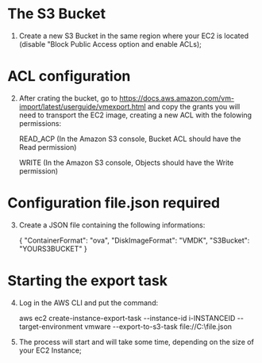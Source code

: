 
# The S3 Bucket
1. Create a new S3 Bucket in the same region where your EC2 is located (disable "Block Public Access option and enable ACLs);

# ACL configuration
2. After crating the bucket, go to https://docs.aws.amazon.com/vm-import/latest/userguide/vmexport.html and copy the grants you will need to transport the EC2 image, creating a new ACL with the folowing permissions:

    READ_ACP (In the Amazon S3 console, Bucket ACL should have the Read permission)

    WRITE (In the Amazon S3 console, Objects should have the Write permission)

# Configuration file.json required
3. Create a JSON file containing the following informations:

    {
        "ContainerFormat": "ova",
        "DiskImageFormat": "VMDK",
        "S3Bucket": "YOURS3BUCKET"
    }

# Starting the export task
4. Log in the AWS CLI and put the command:

    aws ec2 create-instance-export-task --instance-id i-INSTANCEID --target-environment vmware --export-to-s3-task file://C:\file.json

5. The process will start and will take some time, depending on the size of your EC2 Instance;
